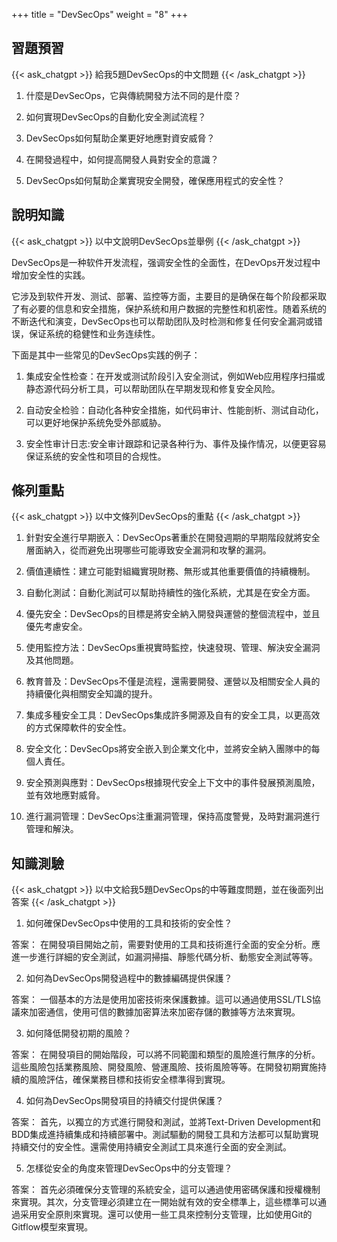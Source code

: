 +++
title = "DevSecOps"
weight = "8"
+++
## 習題預習
{{< ask_chatgpt >}}
給我5題DevSecOps的中文問題
{{< /ask_chatgpt >}}



1. 什麼是DevSecOps，它與傳統開發方法不同的是什麼？

2. 如何實現DevSecOps的自動化安全測試流程？

3. DevSecOps如何幫助企業更好地應對資安威脅？

4. 在開發過程中，如何提高開發人員對安全的意識？

5. DevSecOps如何幫助企業實現安全開發，確保應用程式的安全性？   

## 說明知識
{{< ask_chatgpt >}}
以中文說明DevSecOps並舉例
{{< /ask_chatgpt >}}



DevSecOps是一种软件开发流程，强调安全性的全面性，在DevOps开发过程中增加安全性的实践。

它涉及到软件开发、测试、部署、监控等方面，主要目的是确保在每个阶段都采取了有必要的信息和安全措施，保护系统和用户数据的完整性和机密性。随着系统的不断迭代和演变，DevSecOps也可以帮助团队及时检测和修复任何安全漏洞或错误，保证系统的稳健性和业务连续性。

下面是其中一些常见的DevSecOps实践的例子：

1. 集成安全性检查：在开发或测试阶段引入安全测试，例如Web应用程序扫描或静态源代码分析工具，可以帮助团队在早期发现和修复安全风险。

2. 自动安全检验：自动化各种安全措施，如代码审计、性能剖析、测试自动化，可以更好地保护系统免受外部威胁。

3. 安全性审计日志:安全审计跟踪和记录各种行为、事件及操作情况，以便更容易保证系统的安全性和项目的合规性。   

## 條列重點
{{< ask_chatgpt >}}
以中文條列DevSecOps的重點
{{< /ask_chatgpt >}}



1. 針對安全進行早期嵌入：DevSecOps著重於在開發週期的早期階段就將安全層面納入，從而避免出現哪些可能導致安全漏洞和攻擊的漏洞。

2. 價值連續性：建立可能對組織實現財務、無形或其他重要價值的持續機制。

3. 自動化測試：自動化測試可以幫助持續性的強化系統，尤其是在安全方面。

4. 優先安全：DevSecOps的目標是將安全納入開發與運營的整個流程中，並且優先考慮安全。

5. 使用監控方法：DevSecOps重視實時監控，快速發現、管理、解決安全漏洞及其他問題。

6. 教育普及：DevSecOps不僅是流程，還需要開發、運營以及相關安全人員的持續優化與相關安全知識的提升。

7. 集成多種安全工具：DevSecOps集成許多開源及自有的安全工具，以更高效的方式保障軟件的安全性。

8. 安全文化：DevSecOps將安全嵌入到企業文化中，並將安全納入團隊中的每個人責任。

9. 安全預測與應對：DevSecOps根據現代安全上下文中的事件發展預測風險，並有效地應對威脅。

10. 進行漏洞管理：DevSecOps注重漏洞管理，保持高度警覺，及時對漏洞進行管理和解決。   

## 知識測驗
{{< ask_chatgpt >}}
以中文給我5題DevSecOps的中等難度問題，並在後面列出答案
{{< /ask_chatgpt >}}



1. 如何確保DevSecOps中使用的工具和技術的安全性？

答案： 在開發項目開始之前，需要對使用的工具和技術進行全面的安全分析。應進一步進行詳細的安全測試，如漏洞掃描、靜態代碼分析、動態安全測試等等。

2. 如何為DevSecOps開發過程中的數據編碼提供保護？

答案： 一個基本的方法是使用加密技術來保護數據。這可以通過使用SSL/TLS協議來加密通信，使用可信的數據加密算法來加密存儲的數據等方法來實現。

3. 如何降低開發初期的風險？

答案： 在開發項目的開始階段，可以將不同範圍和類型的風險進行無序的分析。這些風險包括業務風險、開發風險、營運風險、技術風險等等。在開發初期實施持續的風險評估，確保業務目標和技術安全標準得到實現。

4. 如何為DevSecOps開發項目的持續交付提供保護？

答案： 首先，以獨立的方式進行開發和測試，並將Text-Driven Development和BDD集成進持續集成和持續部署中。測試驅動的開發工具和方法都可以幫助實現持續交付的安全性。還需使用持續安全測試工具來進行全面的安全測試。

5. 怎樣從安全的角度來管理DevSecOps中的分支管理？

答案： 首先必須確保分支管理的系統安全，這可以通過使用密碼保護和授權機制來實現。其次，分支管理必須建立在一開始就有效的安全標準上，這些標準可以通過采用安全原則來實現。還可以使用一些工具來控制分支管理，比如使用Git的Gitflow模型來實現。   

